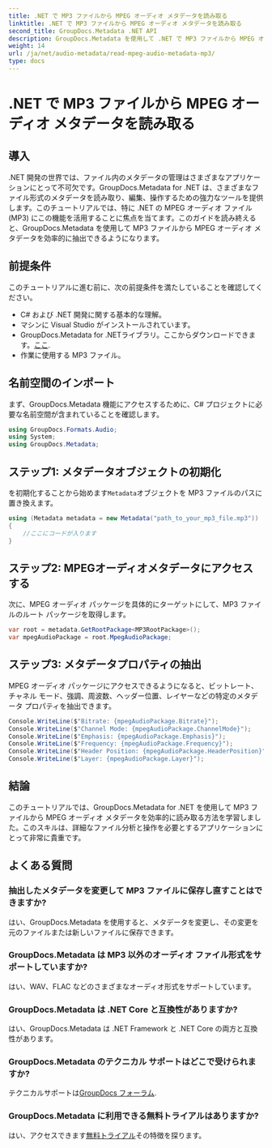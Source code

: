 ```yaml
---
title: .NET で MP3 ファイルから MPEG オーディオ メタデータを読み取る
linktitle: .NET で MP3 ファイルから MPEG オーディオ メタデータを読み取る
second_title: GroupDocs.Metadata .NET API
description: GroupDocs.Metadata を使用して .NET で MP3 ファイルから MPEG オーディオ メタデータを抽出する方法を学習します。ファイル分析機能を強化します。
weight: 14
url: /ja/net/audio-metadata/read-mpeg-audio-metadata-mp3/
type: docs
---
```

# .NET で MP3 ファイルから MPEG オーディオ メタデータを読み取る

## 導入
.NET 開発の世界では、ファイル内のメタデータの管理はさまざまなアプリケーションにとって不可欠です。GroupDocs.Metadata for .NET は、さまざまなファイル形式のメタデータを読み取り、編集、操作するための強力なツールを提供します。このチュートリアルでは、特に .NET の MPEG オーディオ ファイル (MP3) にこの機能を活用することに焦点を当てます。このガイドを読み終えると、GroupDocs.Metadata を使用して MP3 ファイルから MPEG オーディオ メタデータを効率的に抽出できるようになります。
## 前提条件
このチュートリアルに進む前に、次の前提条件を満たしていることを確認してください。
- C# および .NET 開発に関する基本的な理解。
- マシンに Visual Studio がインストールされています。
-  GroupDocs.Metadata for .NETライブラリ。ここからダウンロードできます。[ここ](https://releases.groupdocs.com/metadata/net/).
- 作業に使用する MP3 ファイル。
## 名前空間のインポート
まず、GroupDocs.Metadata 機能にアクセスするために、C# プロジェクトに必要な名前空間が含まれていることを確認します。
```csharp
using GroupDocs.Formats.Audio;
using System;
using GroupDocs.Metadata;
```
## ステップ1: メタデータオブジェクトの初期化
を初期化することから始めます`Metadata`オブジェクトを MP3 ファイルのパスに置き換えます。
```csharp
using (Metadata metadata = new Metadata("path_to_your_mp3_file.mp3"))
{
    //ここにコードが入ります
}
```
## ステップ2: MPEGオーディオメタデータにアクセスする
次に、MPEG オーディオ パッケージを具体的にターゲットにして、MP3 ファイルのルート パッケージを取得します。
```csharp
var root = metadata.GetRootPackage<MP3RootPackage>();
var mpegAudioPackage = root.MpegAudioPackage;
```
## ステップ3: メタデータプロパティの抽出
MPEG オーディオ パッケージにアクセスできるようになると、ビットレート、チャネル モード、強調、周波数、ヘッダー位置、レイヤーなどの特定のメタデータ プロパティを抽出できます。
```csharp
Console.WriteLine($"Bitrate: {mpegAudioPackage.Bitrate}");
Console.WriteLine($"Channel Mode: {mpegAudioPackage.ChannelMode}");
Console.WriteLine($"Emphasis: {mpegAudioPackage.Emphasis}");
Console.WriteLine($"Frequency: {mpegAudioPackage.Frequency}");
Console.WriteLine($"Header Position: {mpegAudioPackage.HeaderPosition}");
Console.WriteLine($"Layer: {mpegAudioPackage.Layer}");
```
## 結論
このチュートリアルでは、GroupDocs.Metadata for .NET を使用して MP3 ファイルから MPEG オーディオ メタデータを効率的に読み取る方法を学習しました。このスキルは、詳細なファイル分析と操作を必要とするアプリケーションにとって非常に貴重です。

## よくある質問
### 抽出したメタデータを変更して MP3 ファイルに保存し直すことはできますか?
はい、GroupDocs.Metadata を使用すると、メタデータを変更し、その変更を元のファイルまたは新しいファイルに保存できます。
### GroupDocs.Metadata は MP3 以外のオーディオ ファイル形式をサポートしていますか?
はい、WAV、FLAC などのさまざまなオーディオ形式をサポートしています。
### GroupDocs.Metadata は .NET Core と互換性がありますか?
はい、GroupDocs.Metadata は .NET Framework と .NET Core の両方と互換性があります。
### GroupDocs.Metadata のテクニカル サポートはどこで受けられますか?
テクニカルサポートは[GroupDocs フォーラム](https://forum.groupdocs.com/c/metadata/14).
### GroupDocs.Metadata に利用できる無料トライアルはありますか?
はい、アクセスできます[無料トライアル](https://releases.groupdocs.com/)その特徴を探ります。